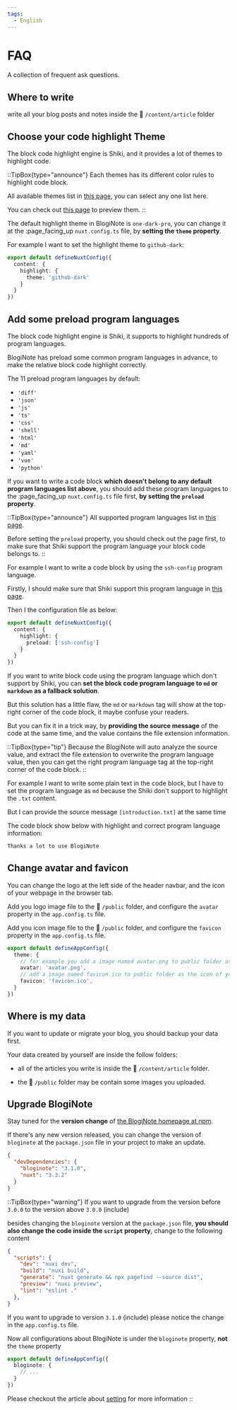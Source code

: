 ```yaml
---
tags:
  - English
---
```


# FAQ

A collection of frequent ask questions.

## Where to write
write all your blog posts and notes inside the :file_folder: `/content/article` folder

## Choose your code highlight Theme
The block code highlight engine is Shiki, and it provides a lot of themes to highlight code.

::TipBox{type="announce"}
Each themes has its different color rules to highlight code block.

All available themes list in [this page](https://github.com/shikijs/shiki/blob/main/docs/themes.md#all-theme), you can select any one list here.

You can check out [this page](https://vscodethemes.com/) to preview them.
::

The default highlight theme in BlogiNote is `one-dark-pro`, you can change it at the :page_facing_up `nuxt.config.ts` file, by **setting the `theme` property**.

For example I want to set the highlight theme to `github-dark`:

```ts [nuxt.config.ts] {4}
export default defineNuxtConfig({
  content: {
    highlight: {
      theme: 'github-dark'
    }
  }
})
```

## Add some preload program languages
The block code highlight engine is Shiki, it supports to highlight hundreds of program languages.

BlogiNote has preload some common program languages in advance, to make the relative block code highlight correctly.

The 11 preload program languages by default:

* `'diff'`
* `'json'`
* `'js'`
* `'ts'`
* `'css'`
* `'shell'`
* `'html'`
* `'md'`
* `'yaml'`
* `'vue'`
* `'python'`

If you want to write a code block **which doesn't belong to any default program languages list above**, you should add these program languages to the :page_facing_up `nuxt.config.ts` file first, **by setting the `preload` property**.

::TipBox{type="announce"}
All supported program languages list in [this page](https://github.com/shikijs/shiki/blob/main/docs/languages.md).

Before setting the `preload` property, you should check out the page first, to make sure that Shiki support the program language your block code belongs to.
::

For example I want to write a code block by using the `ssh-config` program language.

Firstly, I should make sure that Shiki support this program language in [this page](https://github.com/shikijs/shiki/blob/main/docs/languages.md).

Then I the configuration file as below:

```ts [nuxt.config.ts] {4}
export default defineNuxtConfig({
  content: {
    highlight: {
      preload: ['ssh-config']
    }
  }
})
```


If you want to write block code using the program language which don't support by Shiki, you can **set the block code program language to `md` or `markdown` as a fallback solution**.

But this solution has a little flaw, the `md` or `markdown` tag will show at the top-right corner of the code block, it maybe confuse your readers.

But you can fix it in a trick way, by **providing the source message** of the code at the same time, and the value contains the file extension information.

::TipBox{type="tip"}
Because the BlogiNote will auto analyze the source value, and extract the file extension to overwrite the program language value, then you can get the right program language tag at the top-right corner of the code block.
::

For example I want to write some plain text in the code block, but I have to set the program language as `md` because the Shiki don't support to highlight the `.txt` content.

But I can provide the source message `[introduction.txt]` at the same time

The code block show below with highlight and correct program language information:

```md [introduction.txt]
Thanks a lot to use BlogiNote
```

## Change avatar and favicon
You can change the logo at the left side of the header navbar, and the icon of your webpage in the browser tab.

Add you logo image file to the :file_folder: `/public` folder, and configure the `avatar` property in the `app.config.ts` file.

Add you icon image file to the :file_folder: `/public` folder, and configure the `favicon` property in the `app.config.ts` file.

```ts [app.config.ts] {4, 6}
export default defineAppConfig({
  theme: {
    // for example you add a image named avatar.png to public folder as the logo
    avatar: 'avatar.png',
    // add a image named favicon.ico to public folder as the icon of your webpage
    favicon: 'favicon.ico',
  }
})
```

## Where is my data
If you want to update or migrate your blog, you should backup your data first.

Your data created by yourself are inside the follow folders:

* all of the articles you write is inside the :file_folder: `/content/article` folder.

* the :file_folder: `/public` folder may be contain some images you uploaded.

## Upgrade BlogiNote
Stay tuned for the **version change** of [the BlogiNote homepage at npm](https://www.npmjs.com/package/bloginote).

If there's any new version released, you can change the version of `bloginote` at the `package.json` file in your project to make an update.

```json [package.json] {3}
{
  "devDependencies": {
    "bloginote": "3.1.0",
    "nuxt": "3.3.2"
  }
}
```

::TipBox{type="warning"}
If you want to upgrade from the version before `3.0.0` to the version above `3.0.0` (include)

besides changing the `bloginote` version at the `package.json` file, **you should also change the code inside the `script` property**, change to the following content

```json [package.json] {5}
{
  "scripts": {
    "dev": "nuxi dev",
    "build": "nuxi build",
    "generate": "nuxt generate && npx pagefind --source dist",
    "preview": "nuxi preview",
    "lint": "eslint ."
  },
}
```

If you want to upgrade to version `3.1.0` (include) please notice the change in the `app.config.ts` file.

Now all configurations about BlogiNote is under the `bloginote` property, **not** the `theme` property

```ts [app.config.ts] {2}
export default defineAppConfig({
  bloginote: {
    // ...
  }
})
```

Please checkout the article about [setting](./setting#app-config) for more information
::